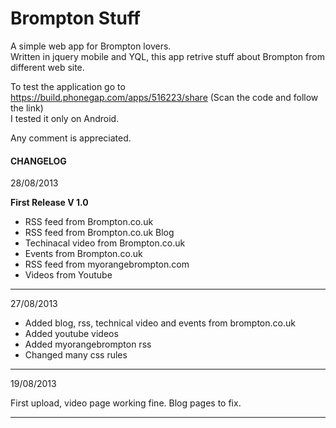 Brompton Stuff
========
A simple web app for Brompton lovers.<br />
Written in jquery mobile and YQL, this app retrive stuff about Brompton from different web site.

To test the application go to<br />
https://build.phonegap.com/apps/516223/share (Scan the code and follow the link)<br />
I tested it only on Android.<br />

Any comment is appreciated.

<h4>CHANGELOG</h4>

<p>28/08/2013</p>

<b>First Release V 1.0</b>

- RSS feed from Brompton.co.uk
- RSS feed from Brompton.co.uk Blog
- Techinacal video from Brompton.co.uk
- Events from Brompton.co.uk
- RSS feed from myorangebrompton.com
- Videos from Youtube
<hr />

<p>27/08/2013</p>

- Added blog, rss, technical video and events from brompton.co.uk
- Added youtube videos
- Added myorangebrompton rss
- Changed many css rules
<hr />

<p>19/08/2013</p>

First upload, video page working fine.
Blog pages to fix.
<hr />
